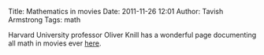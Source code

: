 Title: Mathematics in movies
Date: 2011-11-26 12:01
Author: Tavish Armstrong
Tags: math

Harvard University professor Oliver Knill has a wonderful page
documenting all math in movies ever
[here](http://www.math.harvard.edu/~knill/mathmovies/index.html).

